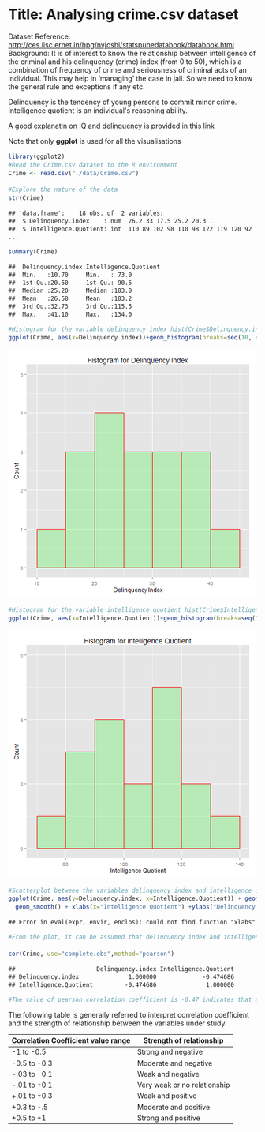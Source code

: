 Title: Analysing crime.csv dataset
========================================================
Dataset Reference: http://ces.iisc.ernet.in/hpg/nvjoshi/statspunedatabook/databook.html  
Background: It is of interest to know the relationship between intelligence of the criminal and his delinquency (crime) index (from 0 to 50), which is a combination of frequency of crime and seriousness of criminal acts of an individual. This may help in ‘managing’ the case in jail. So we need to know the general rule and exceptions if any etc.  
 
Delinquency is the tendency of young persons to commit minor crime. 
Intelligence quotient is an individual's reasoning ability.

A good explanatin on IQ and delinquency is provided in [this link](http://www.encyclopedia.com/doc/1G2-3403000143.html)

Note that only **ggplot** is used for all the visualisations


```r
library(ggplot2)
#Read the Crime.csv dataset to the R environment 
Crime <- read.csv("./data/Crime.csv")

#Explore the nature of the data
str(Crime)
```

```
## 'data.frame':	18 obs. of  2 variables:
##  $ Delinquency.index    : num  26.2 33 17.5 25.2 20.3 ...
##  $ Intelligence.Quotient: int  110 89 102 98 110 98 122 119 120 92 ...
```

```r
summary(Crime)
```

```
##  Delinquency.index Intelligence.Quotient
##  Min.   :10.70     Min.   : 73.0        
##  1st Qu.:20.50     1st Qu.: 90.5        
##  Median :25.20     Median :103.0        
##  Mean   :26.58     Mean   :103.2        
##  3rd Qu.:32.73     3rd Qu.:115.5        
##  Max.   :41.10     Max.   :134.0
```

```r
#Histogram for the variable delinquency index hist(Crime$Delinquency.index)
ggplot(Crime, aes(x=Delinquency.index))+geom_histogram(breaks=seq(10, 45, by = 5),col="red", fill="green", alpha = .2) + labs(title="Histogram for Delinquency Index") + labs(x="Delinquency Index", y="Count") +  xlim(c(10,45)) + ylim(c(0,5))
```

![plot of chunk unnamed-chunk-1](figure/unnamed-chunk-1-1.png) 

```r
#Histogram for the variable intelligence quotient hist(Crime$Intelligence.Quotient)
ggplot(Crime, aes(x=Intelligence.Quotient))+geom_histogram(breaks=seq(70, 140, by = 10),col="red", fill="green", alpha = .2) + labs(title="Histogram for Intelligence Quotient") + labs(x="Intelligence Quotient", y="Count") +  xlim(c(70,140)) + ylim(c(0,6))
```

![plot of chunk unnamed-chunk-1](figure/unnamed-chunk-1-2.png) 

```r
#Scatterplot between the variables delinquency index and intelligence quotient
ggplot(Crime, aes(y=Delinquency.index, x=Intelligence.Quotient)) + geom_point(shape=1) +    # Use hollow circles 
  geom_smooth() + xlabs(x="Intelligence Quotient") +ylabs("Delinquency Index")+title("Scatter plot - Delinquency Index and Intelligence Quotient ")
```

```
## Error in eval(expr, envir, enclos): could not find function "xlabs"
```

```r
#From the plot, it can be assumed that delinquency index and intelligence quotient are negatively correlated. Let us look at the correlation coefficient between them

cor(Crime, use="complete.obs",method="pearson")
```

```
##                       Delinquency.index Intelligence.Quotient
## Delinquency.index              1.000000             -0.474686
## Intelligence.Quotient         -0.474686              1.000000
```

```r
#The value of pearson correlation coefficient is -0.47 indicates that as depicted in the above scatter plot the delinquency index and intelligence quotient are negatively correlated with a moderate strength of relationship.
```
The following table is generally referred to interpret correlation coefficient and the strength of relationship between the variables under study.

Correlation Coefficient value range  | Strength of relationship
------------- | -------------
-1 to -0.5  | Strong and negative
-0.5 to -0.3  | Moderate and negative
-.03 to -0.1  | Weak and negative
-.01 to +0.1  | Very weak or no relationship
+.01 to +0.3  | Weak and positive
+0.3 to -.5  | Moderate and positive 
+0.5 to +1  | Strong and positive
